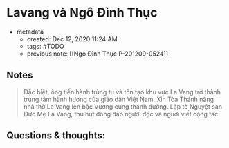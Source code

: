 # Lavang và Ngô Đình Thục

- metadata
	- created: Dec 12, 2020 11:24 AM
	- tags: #TODO
	- previous note: [[Ngô Đình Thục P-201209-0524]]

## Notes
> Đặc biệt, ông tiến hành trùng tu và tôn tạo khu vực La Vang trở thành trung tâm hành hương của giáo dân Việt Nam. Xin Tòa Thánh nâng nhà thờ La Vang lên bậc Vương cung thánh đường. Lập tờ Nguyệt san Đức Mẹ La Vang, thu hút đông đảo người đọc và người viết cộng tác

## Questions & thoughts:

